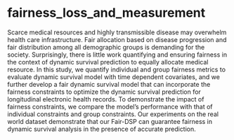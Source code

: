 # fairness_loss_and_measurement
Scarce medical resources and highly transmissible disease may overwhelm health care infrastructure. Fair allocation based on disease progression and fair distribution among all
demographic groups is demanding for the society. Surprisingly, there is little work quantifying and ensuring fairness in the context of dynamic survival prediction to equally allocate medical
resource. In this study, we quantify individual and group fairness metrics to evaluate dynamic survival model with time dependent covariates, and we further develop a fair dynamic survival model that can incorporate the fairness constraints to optimize the
dynamic survival prediction for longitudinal electronic health records. To demonstrate the impact of fairness constraints, we compare the model’s performance with that of individual
constraints and group constraints. Our experiments on the real world dataset demonstrate that our Fair-DSP can guarantee fairness in dynamic survival analysis in the presence of accurate prediction.
